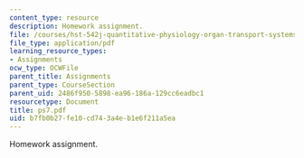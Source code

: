 ```yaml
---
content_type: resource
description: Homework assignment.
file: /courses/hst-542j-quantitative-physiology-organ-transport-systems-spring-2004/b7fb0b27fe10cd743a4eb1e6f211a5ea_ps7.pdf
file_type: application/pdf
learning_resource_types:
- Assignments
ocw_type: OCWFile
parent_title: Assignments
parent_type: CourseSection
parent_uid: 2486f950-5898-ea96-186a-129cc6eadbc1
resourcetype: Document
title: ps7.pdf
uid: b7fb0b27-fe10-cd74-3a4e-b1e6f211a5ea
---
```

Homework assignment.

